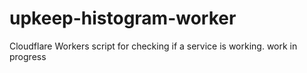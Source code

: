 # upkeep-histogram-worker
Cloudflare Workers script for checking if a service is working.  work in progress
